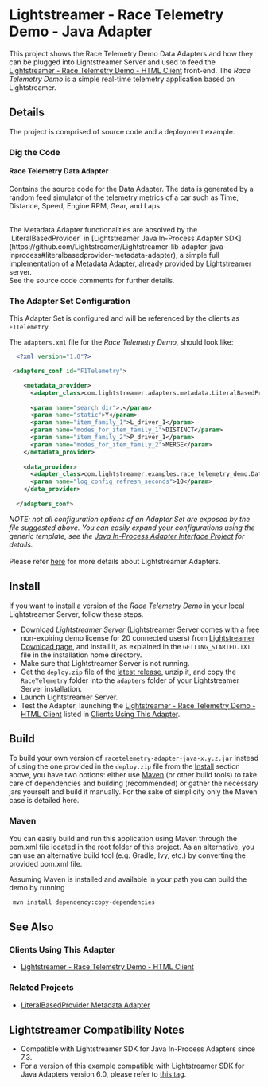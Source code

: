 # Lightstreamer - Race Telemetry Demo - Java Adapter

<!-- START DESCRIPTION lightstreamer-example-racetelemetry-adapter-java -->

This project shows the Race Telemetry Demo Data Adapters and how they can be plugged into Lightstreamer Server and used to feed the [Lightstreamer - Race Telemetry Demo - HTML Client](https://github.com/Lightstreamer/Lightstreamer-example-RaceTelemetry-client-javascript) front-end.
The *Race Telemetry Demo* is a simple real-time telemetry application based on Lightstreamer.

## Details

The project is comprised of source code and a deployment example.

### Dig the Code

#### Race Telemetry Data Adapter
Contains the source code for the Data Adapter. The data is generated by a random feed simulator of the telemetry metrics of a car such as Time, Distance, Speed, Engine RPM, Gear, and Laps.<br>

<br>
The Metadata Adapter functionalities are absolved by the `LiteralBasedProvider` in [Lightstreamer Java In-Process Adapter SDK](https://github.com/Lightstreamer/Lightstreamer-lib-adapter-java-inprocess#literalbasedprovider-metadata-adapter), a simple full implementation of a Metadata Adapter, already provided by Lightstreamer server. 
<br>
See the source code comments for further details.

<!-- END DESCRIPTION lightstreamer-example-racetelemetry-adapter-java -->

### The Adapter Set Configuration

This Adapter Set is configured and will be referenced by the clients as `F1Telemetry`. 

The `adapters.xml` file for the *Race Telemetry Demo*, should look like:
```xml      
  <?xml version="1.0"?>

 <adapters_conf id="F1Telemetry">

    <metadata_provider>
      <adapter_class>com.lightstreamer.adapters.metadata.LiteralBasedProvider</adapter_class>
      
      <param name="search_dir">.</param>
      <param name="static">Y</param>
      <param name="item_family_1">L_driver_1</param>
      <param name="modes_for_item_family_1">DISTINCT</param>
      <param name="item_family_2">P_driver_1</param>
      <param name="modes_for_item_family_2">MERGE</param>
    </metadata_provider>
    
    <data_provider>
      <adapter_class>com.lightstreamer.examples.race_telemetry_demo.DataProviderImpl</adapter_class>
      <param name="log_config_refresh_seconds">10</param>
    </data_provider>
    
  </adapters_conf>
```

<i>NOTE: not all configuration options of an Adapter Set are exposed by the file suggested above. 
You can easily expand your configurations using the generic template, see the [Java In-Process Adapter Interface Project](https://github.com/Lightstreamer/Lightstreamer-lib-adapter-java-inprocess#configuration) for details.</i><br>
<br>
Please refer [here](https://lightstreamer.com/docs/ls-server/latest/General%20Concepts.pdf) for more details about Lightstreamer Adapters.<br>

## Install

If you want to install a version of the *Race Telemetry Demo* in your local Lightstreamer Server, follow these steps.

* Download *Lightstreamer Server* (Lightstreamer Server comes with a free non-expiring demo license for 20 connected users) from [Lightstreamer Download page](http://www.lightstreamer.com/download.htm), and install it, as explained in the `GETTING_STARTED.TXT` file in the installation home directory.
* Make sure that Lightstreamer Server is not running.
* Get the `deploy.zip` file of the [latest release](https://github.com/Lightstreamer/Lightstreamer-example-RaceTelemetry-adapter-java/releases), unzip it, and copy the `RaceTelemetry` folder into the `adapters` folder of your Lightstreamer Server installation.
* Launch Lightstreamer Server.
* Test the Adapter, launching the [Lightstreamer - Race Telemetry Demo - HTML Client](https://github.com/Lightstreamer/Lightstreamer-example-RaceTelemetry-client-javascript) listed in [Clients Using This Adapter](https://github.com/Lightstreamer/Lightstreamer-example-RaceTelemetry-adapter-java#clients-using-this-adapter).

## Build

To build your own version of `racetelemetry-adapter-java-x.y.z.jar` instead of using the one provided in the `deploy.zip` file from the [Install](https://github.com/Lightstreamer/Lightstreamer-example-RaceTelemetry-adapter-java#install) section above, you have two options:
either use [Maven](https://maven.apache.org/) (or other build tools) to take care of dependencies and building (recommended) or gather the necessary jars yourself and build it manually.
For the sake of simplicity only the Maven case is detailed here.

### Maven

You can easily build and run this application using Maven through the pom.xml file located in the root folder of this project. As an alternative, you can use an alternative build tool (e.g. Gradle, Ivy, etc.) by converting the provided pom.xml file.

Assuming Maven is installed and available in your path you can build the demo by running
```sh 
 mvn install dependency:copy-dependencies 
```

## See Also

### Clients Using This Adapter
<!-- START RELATED_ENTRIES -->

* [Lightstreamer - Race Telemetry Demo - HTML Client](https://github.com/Lightstreamer/Lightstreamer-example-RaceTelemetry-client-javascript)

<!-- END RELATED_ENTRIES -->

### Related Projects

* [LiteralBasedProvider Metadata Adapter](https://github.com/Lightstreamer/Lightstreamer-lib-adapter-java-inprocess#literalbasedprovider-metadata-adapter)

## Lightstreamer Compatibility Notes


- Compatible with Lightstreamer SDK for Java In-Process Adapters since 7.3.
- For a version of this example compatible with Lightstreamer SDK for Java Adapters version 6.0, please refer to [this tag](https://github.com/Lightstreamer/Lightstreamer-example-RaceTelemetry-adapter-java/tree/pre_mvn).

